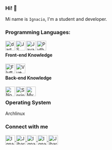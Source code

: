 ### Hi! 👋

Mi name is `Ignacio`, I'm a student and developer.

### Programming Languages:

<img align="left" alt="dart" height="30px" src="https://www.vectorlogo.zone/logos/dartlang/dartlang-icon.svg" />
<img align="left" alt="JS" width="30px" src="https://www.vectorlogo.zone/logos/javascript/javascript-icon.svg" />
<img align="left" alt="Java" width="30px" src="https://www.vectorlogo.zone/logos/java/java-icon.svg" />
<img align="left" alt="Python" width="30px" src="https://www.vectorlogo.zone/logos/python/python-icon.svg" />

</br>

#### Front-end Knowledge

<img align="left" alt="Flutter" width="30px"  src="https://www.vectorlogo.zone/logos/flutterio/flutterio-icon.svg" />
<img align="left" alt="Vue 3" width="30px" src="https://www.vectorlogo.zone/logos/vuejs/vuejs-icon.svg" />

</br>

#### Back-end Knowledge

<img align="left" alt="Node js" height="30px" src="https://www.vectorlogo.zone/logos/nodejs/nodejs-icon.svg" />
<img align="left" alt="Spring" height="30px" src="https://www.vectorlogo.zone/logos/springio/springio-icon.svg" />
<img align="left" alt="MySQL" height="30px" src="https://www.vectorlogo.zone/logos/mysql/mysql-icon.svg" />

</br>

### Operating System

Archlinux 

### Connect with me
<p align="left">
<a href="https://fb.com/IgnacioRuedaB" target="blank">
  <img 
       align="center" 
       src="https://raw.githubusercontent.com/rahuldkjain/github-profile-readme-generator/master/src/images/icons/Social/facebook.svg" 
       alt="Ignacio Rueda Boada" 
       width="30" 
  />
</a>
<a href="https://www.youtube.com/channel/UCWajYC835VB--9GOlZpsgFw" target="blank">
  <img 
       align="center" 
       src="https://raw.githubusercontent.com/rahuldkjain/github-profile-readme-generator/master/src/images/icons/Social/youtube.svg" 
       alt="Jibaru" 
       width="30" 
  />
</a>
<a href="https://www.linkedin.com/in/ignacior97" target="blank">
  <img 
       align="center" 
       src="https://www.vectorlogo.zone/logos/linkedin/linkedin-icon.svg" 
       alt="Ignacior97" 
       width="30" 
  />
</a>
<a href="https://stackoverflow.com/users/14657675/ignacior" target="blank">
  <img 
       align="center" 
       src="https://www.vectorlogo.zone/logos/stackoverflow/stackoverflow-tile.svg" 
       alt="Ignacior"
       width="30" 
  />
</a>
<a href="https://www.codechef.com/users/jibaru97" target="blank">
  <img 
       align="center" 
       src="https://upload.vectorlogo.zone/logos/codechef/images/c0290608-3c6b-406c-90ef-86e9200f383a.svg" 
       alt="Jibaru97"
       width="30" 
  />
</a>
</p>

<!--
</br>
</br>

[![IgnacioR github stats](https://github-readme-stats.vercel.app/api?username=jibaru&count_private=true&theme=buefy&show_icons=true&locale=ES)](https://github.com/jibaru)
</br>
</br>
[![Top Langs Repo](https://github-readme-stats.vercel.app/api/top-langs/?username=jibaru&layout=compact&locale=ES)](https://github.com/jibaru/)
-->
